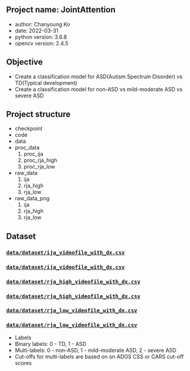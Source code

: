 ## Project name: JointAttention
* author: Chanyoung Ko
* date: 2022-03-31
* python version: 3.6.8
* opencv version: 2.4.5

## Objective
- Create a classification model for ASD(Autism Spectrum Disorder) vs TD(Typical development)
- Create a classification model for non-ASD vs mild-moderate ASD vs severe ASD

## Project structure
* checkpoint
* code
* data
* proc_data
    1. proc_ija
    2. proc_rja_high
    3. proc_rja_low
* raw_data
    1. ija
    2. rja_high
    3. rja_low 
* raw_data_png
    1. ija
    2. rja_high
    3. rja_low

## Dataset
### [`data/dataset/ija_videofile_with_dx.csv`](data/dataset/ija_videofile_with_dx.csv)
### [`data/dataset/ija_videofile_with_dx.csv`](data/dataset/ija_videofile_with_sev.csv)
### [`data/dataset/rja_high_videofile_with_dx.csv`](data/dataset/rja_high_videofile_with_dx.csv)
### [`data/dataset/rja_high_videofile_with_dx.csv`](data/dataset/rja_high_videofile_with_sev.csv)
### [`data/dataset/rja_low_videofile_with_dx.csv`](data/dataset/rja_low_videofile_with_dx.csv)
### [`data/dataset/rja_low_videofile_with_dx.csv`](data/dataset/rja_low_videofile_with_sev.csv)
         
* Labels
* Binary labels: 0 - TD, 1 - ASD
* Multi-labels: 0 - non-ASD, 1 - mild-moderate ASD, 2 - severe ASD
* Cut-offs for multi-labels are based on on ADOS CSS or CARS cut-off scores
